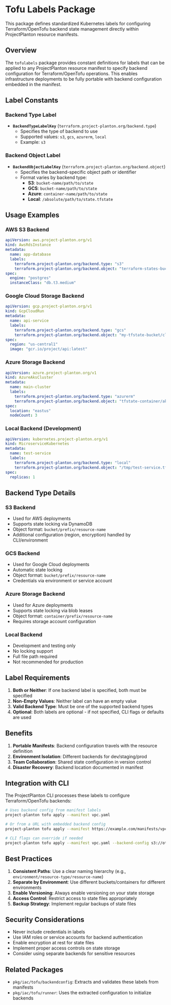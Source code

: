 # Tofu Labels Package

This package defines standardized Kubernetes labels for configuring Terraform/OpenTofu backend state management directly within ProjectPlanton resource manifests.

## Overview

The `tofulabels` package provides constant definitions for labels that can be applied to any ProjectPlanton resource manifest to specify backend configuration for Terraform/OpenTofu operations. This enables infrastructure deployments to be fully portable with backend configuration embedded in the manifest.

## Label Constants

### Backend Type Label

- **`BackendTypeLabelKey`** (`terraform.project-planton.org/backend.type`)
  - Specifies the type of backend to use
  - Supported values: `s3`, `gcs`, `azurerm`, `local`
  - Example: `s3`

### Backend Object Label

- **`BackendObjectLabelKey`** (`terraform.project-planton.org/backend.object`)
  - Specifies the backend-specific object path or identifier
  - Format varies by backend type:
    - **S3**: `bucket-name/path/to/state`
    - **GCS**: `bucket-name/path/to/state`
    - **Azure**: `container-name/path/to/state`
    - **Local**: `/absolute/path/to/state.tfstate`

## Usage Examples

### AWS S3 Backend

```yaml
apiVersion: aws.project-planton.org/v1
kind: AwsRdsInstance
metadata:
  name: app-database
  labels:
    terraform.project-planton.org/backend.type: "s3"
    terraform.project-planton.org/backend.object: "terraform-states-bucket/rds/production/app-db"
spec:
  engine: "postgres"
  instanceClass: "db.t3.medium"
```

### Google Cloud Storage Backend

```yaml
apiVersion: gcp.project-planton.org/v1
kind: GcpCloudRun
metadata:
  name: api-service
  labels:
    terraform.project-planton.org/backend.type: "gcs"
    terraform.project-planton.org/backend.object: "my-tfstate-bucket/cloud-run/prod/api"
spec:
  region: "us-central1"
  image: "gcr.io/project/api:latest"
```

### Azure Storage Backend

```yaml
apiVersion: azure.project-planton.org/v1
kind: AzureAksCluster
metadata:
  name: main-cluster
  labels:
    terraform.project-planton.org/backend.type: "azurerm"
    terraform.project-planton.org/backend.object: "tfstate-container/aks/production"
spec:
  location: "eastus"
  nodeCount: 3
```

### Local Backend (Development)

```yaml
apiVersion: kubernetes.project-planton.org/v1
kind: MicroserviceKubernetes
metadata:
  name: test-service
  labels:
    terraform.project-planton.org/backend.type: "local"
    terraform.project-planton.org/backend.object: "/tmp/test-service.tfstate"
spec:
  replicas: 1
```

## Backend Type Details

### S3 Backend
- Used for AWS deployments
- Supports state locking via DynamoDB
- Object format: `bucket/prefix/resource-name`
- Additional configuration (region, encryption) handled by CLI/environment

### GCS Backend
- Used for Google Cloud deployments
- Automatic state locking
- Object format: `bucket/prefix/resource-name`
- Credentials via environment or service account

### Azure Storage Backend
- Used for Azure deployments
- Supports state locking via blob leases
- Object format: `container/prefix/resource-name`
- Requires storage account configuration

### Local Backend
- Development and testing only
- No locking support
- Full file path required
- Not recommended for production

## Label Requirements

1. **Both or Neither**: If one backend label is specified, both must be specified
2. **Non-Empty Values**: Neither label can have an empty value
3. **Valid Backend Type**: Must be one of the supported backend types
4. **Optional**: Both labels are optional - if not specified, CLI flags or defaults are used

## Benefits

1. **Portable Manifests**: Backend configuration travels with the resource definition
2. **Environment Isolation**: Different backends for dev/staging/prod
3. **Team Collaboration**: Shared state configuration in version control
4. **Disaster Recovery**: Backend location documented in manifest

## Integration with CLI

The ProjectPlanton CLI processes these labels to configure Terraform/OpenTofu backends:

```bash
# Uses backend config from manifest labels
project-planton tofu apply --manifest vpc.yaml

# Or from a URL with embedded backend config
project-planton tofu apply --manifest https://example.com/manifests/vpc.yaml

# CLI flags can override if needed
project-planton tofu apply --manifest vpc.yaml --backend-config s3://other-bucket/state
```

## Best Practices

1. **Consistent Paths**: Use a clear naming hierarchy (e.g., `environment/resource-type/resource-name`)
2. **Separate by Environment**: Use different buckets/containers for different environments
3. **Enable Versioning**: Always enable versioning on your state storage
4. **Access Control**: Restrict access to state files appropriately
5. **Backup Strategy**: Implement regular backups of state files

## Security Considerations

- Never include credentials in labels
- Use IAM roles or service accounts for backend authentication
- Enable encryption at rest for state files
- Implement proper access controls on state storage
- Consider using separate backends for sensitive resources

## Related Packages

- `pkg/iac/tofu/backendconfig`: Extracts and validates these labels from manifests
- `pkg/iac/tofu/runner`: Uses the extracted configuration to initialize backends
